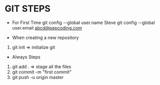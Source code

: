# GIT STEPS

* For First Time
git config --global user.name Steve
git config --global user.email abcd@pepcoding.com

* When creating a new repository
1. git init => initialize git

* Always Steps
1. git add . => stage all the files
2. git commit -m "first commit"
3. git push -u origin master